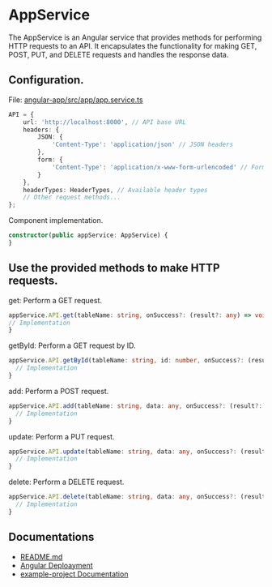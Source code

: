 # AppService

The AppService is an Angular service that provides methods for performing HTTP requests to an API. It encapsulates the functionality for making GET, POST, PUT, and DELETE requests and handles the response data.



## Configuration.

File: [angular-app/src/app/app.service.ts](../angular-app/src/app/app.service.ts)

```typescript
API = {
    url: 'http://localhost:8000', // API base URL
    headers: {
        JSON: {
            'Content-Type': 'application/json' // JSON headers
        },
        form: {
            'Content-Type': 'application/x-www-form-urlencoded' // Form headers
        }
    },
    headerTypes: HeaderTypes, // Available header types
    // Other request methods...
};

```


Component implementation.
```typescript
constructor(public appService: AppService) {
}
```

## Use the provided methods to make HTTP requests.

get: Perform a GET request.
```typescript
appService.API.get(tableName: string, onSuccess?: (result?: any) => void, onError?: (error?: any) => void): Promise<any> => {
// Implementation
}
```

getById: Perform a GET request by ID.
```typescript
appService.API.getById(tableName: string, id: number, onSuccess?: (result?: any) => void, onError?: (error?: any) => void): Promise<any> => {
  // Implementation
}

```

add: Perform a POST request.
```typescript
appService.API.add(tableName: string, data: any, onSuccess?: (result?: any) => void, onError?: (error?: any) => void): Promise<any> => {
  // Implementation
}
```

update: Perform a PUT request.
```typescript
appService.API.update(tableName: string, data: any, onSuccess?: (result?: any) => void, onError?: (error?: any) => void): Promise<any> => {
  // Implementation
}
```

delete: Perform a DELETE request.
```typescript
appService.API.delete(tableName: string, data: any, onSuccess?: (result?: any) => void, onError?: (error?: any) => void): Promise<any> => {
  // Implementation
}
```


## Documentations
- [README.md](../README.md)
- [Angular Deploayment](./angular-deployment.md)
- [example-project Documentation](./example-project.md)
